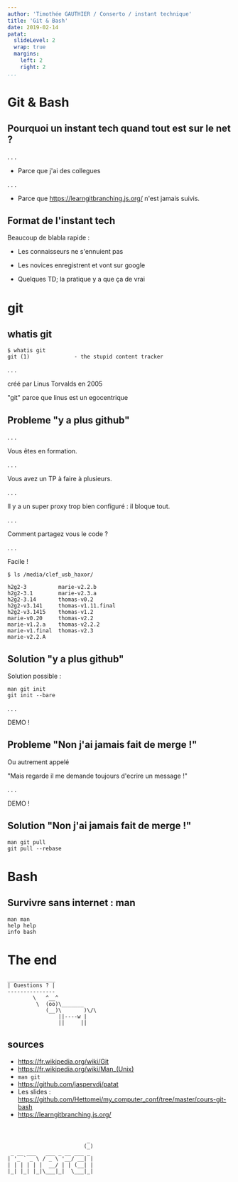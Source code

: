 ```yaml
---
author: 'Timothée GAUTHIER / Conserto / instant technique'
title: 'Git & Bash'
date: 2019-02-14
patat:
  slideLevel: 2
  wrap: true
  margins:
    left: 2
    right: 2
...
```


# Git & Bash

## Pourquoi un instant tech quand tout est sur le net ?

. . .

- Parce que j'ai des collegues

. . .

- Parce que <https://learngitbranching.js.org/> n'est jamais suivis.

## Format de l'instant tech

Beaucoup de blabla rapide :

- Les connaisseurs ne s'ennuient pas

- Les novices enregistrent et vont sur google

- Quelques TD; la pratique y a que ça de vrai

# git

## whatis git

```
$ whatis git
git (1)              - the stupid content tracker
```

. . .

créé par Linus Torvalds en 2005

"git" parce que linus est un egocentrique

## Probleme "y a plus github"

. . .

Vous êtes en formation.

. . .

Vous avez un TP à faire à plusieurs.

. . .

Il y a un super proxy trop bien configuré : il bloque tout.

. . .

Comment partagez vous le code ?

. . .

Facile !

```
$ ls /media/clef_usb_haxor/

h2g2-3          marie-v2.2.b
h2g2-3.1        marie-v2.3.a
h2g2-3.14       thomas-v0.2
h2g2-v3.141     thomas-v1.11.final
h2g2-v3.1415    thomas-v1.2
marie-v0.20     thomas-v2.2
marie-v1.2.a    thomas-v2.2.2
marie-v1.final  thomas-v2.3
marie-v2.2.A
```

## Solution "y a plus github"

Solution possible :

```
man git init
git init --bare
```

. . .


DEMO !

## Probleme "Non j'ai jamais fait de merge !"

Ou autrement appelé

"Mais regarde il me demande toujours d'ecrire un message !"

. . .

DEMO !

## Solution "Non j'ai jamais fait de merge !"

```
man git pull
git pull --rebase
```

# Bash

## Survivre sans internet : man

```
man man
help help
info bash
```

# The end

```
_______________
| Questions ? |
---------------
        \   ^__^
         \  (oo)\_______
            (__)\       )\/\
                ||----w |
                ||     ||
```

## sources

- <https://fr.wikipedia.org/wiki/Git>
- <https://fr.wikipedia.org/wiki/Man_(Unix)>
- `man git`
- <https://github.com/jaspervdj/patat>
- Les slides : <https://github.com/Hettomei/my_computer_conf/tree/master/cours-git-bash>
- <https://learngitbranching.js.org/>


```


                         _
                        (_)
 _ __ ___   ___ _ __ ___ _
| '_ ` _ \ / _ \ '__/ __| |
| | | | | |  __/ | | (__| |
|_| |_| |_|\___|_|  \___|_|





```
